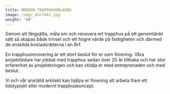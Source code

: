 ```yaml
---
title: MODERN TRAPPHUSMÅLNING
image: /img/_dsc7441.jpg
weight: '60'
---
```

Genom att färgsätta, måla om och renovera ert trapphus på ett genomtänkt sätt så skapas både trivsel och ett högre värde på fastigheten och därmed de enskilda bostadsrätterna i en Brf.



En trapphusrenovering är ett stort beslut för er som förening. Våra projektledare har jobbat med trapphus sedan över 20 år tillbaka och har stor erfarenhet av projekteringen och kan stödja er med entreprenaden och med beslut.



Vi och vår anställd arkitekt kan hjälpa er förening att arbeta fram ett tidstypiskt eller modernt trapphuskoncept.
